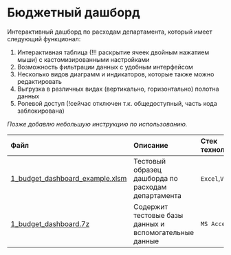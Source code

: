 # Бюджетный дашборд
Интерактивный дашборд по расходам департамента, который имеет следующий функционал:
1) Интерактивная таблица (!!! раскрытие ячеек двойным нажатием мыши) с кастомизированными настройками
2) Возможность фильтрации данных с удобным интерфейсом
3) Несколько видов диаграмм и индикаторов, которые также можно редактировать
4) Выгрузка в различных видах (вертикально, горизонтально) полотна данных
5) Ролевой доступ (!сейчас отключен т.к. общедоступный, часть кода заблокирована)

*Позже добавлю небольшую инструкцию по использованию.*

| Файл | Описание | Стек технологий | Дополнительно | 
| :---------------------- | :---------------------- | :---------------------- | :---------------------- |
| [1_budget_dashboard_example.xlsm](https://github.com/alexanderzmv2/working_files/raw/main/1_budget_dashboard/1_budget_dashboard_example.xlsm) | Тестовый образец дашборда по расходам департамента | `Excel`,`VBA`,`SQL` | Сохранять в любом для вас месте|
| [1_budget_dashboard.7z](https://github.com/alexanderzmv2/working_files/raw/main/1_budget_dashboard/1_budget_dashboard.7z) | Содержит тестовые базы данных и вспомогательные данные | `MS Access` | Распаковать в папку "C:\dht_projects\\" |